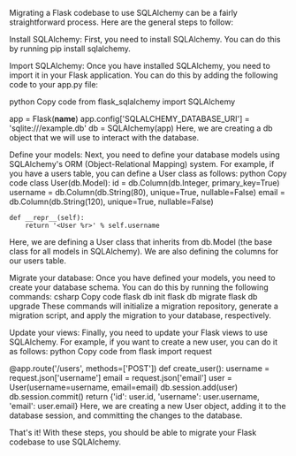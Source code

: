 Migrating a Flask codebase to use SQLAlchemy can be a fairly straightforward process. Here are the general steps to follow:

Install SQLAlchemy: First, you need to install SQLAlchemy. You can do this by running pip install sqlalchemy.

Import SQLAlchemy: Once you have installed SQLAlchemy, you need to import it in your Flask application. You can do this by adding the following code to your app.py file:

python
Copy code
from flask_sqlalchemy import SQLAlchemy

app = Flask(__name__)
app.config['SQLALCHEMY_DATABASE_URI'] = 'sqlite:///example.db'
db = SQLAlchemy(app)
Here, we are creating a db object that we will use to interact with the database.

Define your models: Next, you need to define your database models using SQLAlchemy's ORM (Object-Relational Mapping) system. For example, if you have a users table, you can define a User class as follows:
python
Copy code
class User(db.Model):
    id = db.Column(db.Integer, primary_key=True)
    username = db.Column(db.String(80), unique=True, nullable=False)
    email = db.Column(db.String(120), unique=True, nullable=False)

    def __repr__(self):
        return '<User %r>' % self.username
Here, we are defining a User class that inherits from db.Model (the base class for all models in SQLAlchemy). We are also defining the columns for our users table.

Migrate your database: Once you have defined your models, you need to create your database schema. You can do this by running the following commands:
csharp
Copy code
flask db init
flask db migrate
flask db upgrade
These commands will initialize a migration repository, generate a migration script, and apply the migration to your database, respectively.

Update your views: Finally, you need to update your Flask views to use SQLAlchemy. For example, if you want to create a new user, you can do it as follows:
python
Copy code
from flask import request

@app.route('/users', methods=['POST'])
def create_user():
    username = request.json['username']
    email = request.json['email']
    user = User(username=username, email=email)
    db.session.add(user)
    db.session.commit()
    return {'id': user.id, 'username': user.username, 'email': user.email}
Here, we are creating a new User object, adding it to the database session, and committing the changes to the database.

That's it! With these steps, you should be able to migrate your Flask codebase to use SQLAlchemy.